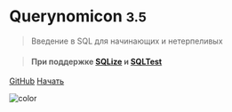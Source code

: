 <!-- _coverpage.md -->



# Querynomicon <small>3.5</small>

> Введение в SQL для начинающих и нетерпеливых

> #### При поддержке [SQLize](https://sqlize.online) и [SQLTest](https://sqltest.online/ru)

[GitHub](https://github.com/vndv/querynomicon)
[Начать](README.md)

![color](#f0f0f0)

